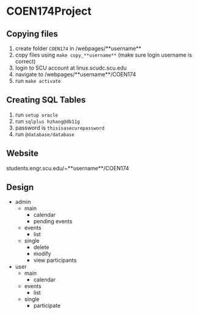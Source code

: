 # COEN174Project


## Copying files

1. create folder `COEN174` in /webpages/\*\*username\*\*
2. copy files using `make copy_**username**` (make sure login username is correct)
3. login to SCU account at linux.scudc.scu.edu
4. navigate to /webpages/\*\*username\*\*/COEN174
5. run `make activate`

## Creating SQL Tables

1. run `setup oracle`
2. run `sqlplus hzhang@db11g`
3. password is `thisisasecurepassword`
4. run `@database/database`

## Website

students.engr.scu.edu/~\*\*username\*\*/COEN174

## Design

* admin
	* main
	    * calendar
	    * pending events
	* events
	    * list
	* single
	    * delete
	    * modify
	    * view participants
* user
	* main
	    * calendar
	* events
	    * list
	* single
	    * participate
